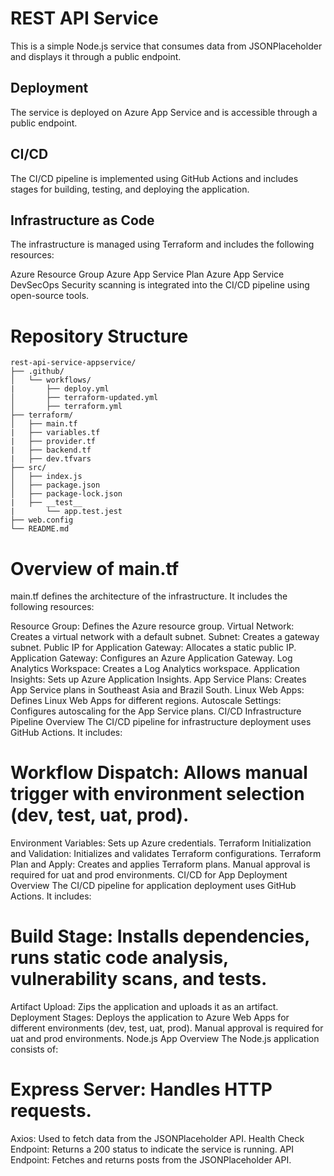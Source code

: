 # REST API Service
This is a simple Node.js service that consumes data from JSONPlaceholder and displays it through a public endpoint.

## Deployment
The service is deployed on Azure App Service and is accessible through a public endpoint.

## CI/CD
The CI/CD pipeline is implemented using GitHub Actions and includes stages for building, testing, and deploying the application.

## Infrastructure as Code
The infrastructure is managed using Terraform and includes the following resources:

Azure Resource Group
Azure App Service Plan
Azure App Service
DevSecOps
Security scanning is integrated into the CI/CD pipeline using open-source tools.

# Repository Structure
```plaintext
rest-api-service-appservice/
├── .github/
│   └── workflows/
|       ├── deploy.yml
│       ├── terraform-updated.yml
│       ├── terraform.yml
├── terraform/
│   ├── main.tf
|   ├── variables.tf
|   ├── provider.tf
|   ├── backend.tf
|   ├── dev.tfvars
├── src/
│   ├── index.js
│   ├── package.json
│   ├── package-lock.json
|   ├── __test__
|       └── app.test.jest 
├── web.config
└── README.md
```

# Overview of main.tf
main.tf defines the architecture of the infrastructure. It includes the following resources:

Resource Group: Defines the Azure resource group.
Virtual Network: Creates a virtual network with a default subnet.
Subnet: Creates a gateway subnet.
Public IP for Application Gateway: Allocates a static public IP.
Application Gateway: Configures an Azure Application Gateway.
Log Analytics Workspace: Creates a Log Analytics workspace.
Application Insights: Sets up Azure Application Insights.
App Service Plans: Creates App Service plans in Southeast Asia and Brazil South.
Linux Web Apps: Defines Linux Web Apps for different regions.
Autoscale Settings: Configures autoscaling for the App Service plans.
CI/CD Infrastructure Pipeline Overview
The CI/CD pipeline for infrastructure deployment uses GitHub Actions. It includes:

# Workflow Dispatch: Allows manual trigger with environment selection (dev, test, uat, prod).
Environment Variables: Sets up Azure credentials.
Terraform Initialization and Validation: Initializes and validates Terraform configurations.
Terraform Plan and Apply: Creates and applies Terraform plans. Manual approval is required for uat and prod environments.
CI/CD for App Deployment Overview
The CI/CD pipeline for application deployment uses GitHub Actions. It includes:

# Build Stage: Installs dependencies, runs static code analysis, vulnerability scans, and tests.
Artifact Upload: Zips the application and uploads it as an artifact.
Deployment Stages: Deploys the application to Azure Web Apps for different environments (dev, test, uat, prod). Manual approval is required for uat and prod environments.
Node.js App Overview
The Node.js application consists of:

# Express Server: Handles HTTP requests.
Axios: Used to fetch data from the JSONPlaceholder API.
Health Check Endpoint: Returns a 200 status to indicate the service is running.
API Endpoint: Fetches and returns posts from the JSONPlaceholder API.
